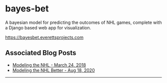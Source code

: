 bayes-bet
==============================

A bayesian model for predicting the outcomes of NHL games, complete with a Django based web app for visualization.

https://bayesbet.everettsprojects.com

Associated Blog Posts
-------------

* [Modeling the NHL - March 24, 2018](http://everettsprojects.com/2018/03/24/modeling-the-nhl.html)
* [Modeling the NHL Better - Aug 18, 2020](http://everettsprojects.com/2020/08/18/modeling-the-nhl-better.html)


--------
